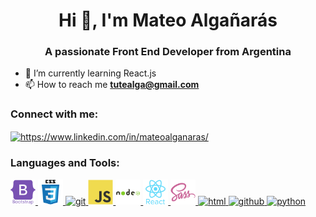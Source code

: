 <h1 align="center">Hi 👋, I'm Mateo Algañarás</h1>
<h3 align="center">A passionate Front End Developer from Argentina</h3>

- 🌱 I’m currently learning React.js
- 📫 How to reach me **tutealga@gmail.com**

<h3 align="left">Connect with me:</h3>
<p align="left">
<a href="https://linkedin.com/in/mateoalganaras/" target="blank"><img align="center" src="https://raw.githubusercontent.com/rahuldkjain/github-profile-readme-generator/master/src/images/icons/Social/linked-in-alt.svg" alt="https://www.linkedin.com/in/mateoalganaras/" height="30" width="40" /></a>
</p>

<h3 align="left">Languages and Tools:</h3>
<p align="left"> <a href="https://getbootstrap.com" target="_blank"> <img src="https://raw.githubusercontent.com/devicons/devicon/master/icons/bootstrap/bootstrap-plain-wordmark.svg" alt="bootstrap" width="40" height="40"/> </a> <a href="https://www.w3schools.com/css/" target="_blank"> <img src="https://raw.githubusercontent.com/devicons/devicon/master/icons/css3/css3-original-wordmark.svg" alt="css3" width="40" height="40"/> </a> <a href="https://git-scm.com/" target="_blank"> <img src="https://www.vectorlogo.zone/logos/git-scm/git-scm-icon.svg" alt="git" width="40" height="40"/> </a> <a href="https://developer.mozilla.org/en-US/docs/Web/JavaScript" target="_blank"> <img src="https://raw.githubusercontent.com/devicons/devicon/master/icons/javascript/javascript-original.svg" alt="javascript" width="40" height="40"/> </a> <a href="https://nodejs.org" target="_blank"> <img src="https://raw.githubusercontent.com/devicons/devicon/master/icons/nodejs/nodejs-original-wordmark.svg" alt="nodejs" width="40" height="40"/></a><a href="https://reactjs.org/" target="_blank"> <img src="https://raw.githubusercontent.com/devicons/devicon/master/icons/react/react-original-wordmark.svg" alt="react" width="40" height="40"/> </a> <a href="https://sass-lang.com" target="_blank"> <img src="https://raw.githubusercontent.com/devicons/devicon/master/icons/sass/sass-original.svg" alt="sass" width="40" height="40"/> </a><a href="https://www.w3schools.com/html/" target="_blank"> <img src="https://i.blogs.es/bc08e5/html5_logo_256/1366_2000.webp" alt="html" width="40" height="40"/> </a><a href="https://github.com/" target="_blank"> <img src="https://www.drk.com.ar/2021/08/github.svg.png" alt="github" width="40" height="40"/> </a><a href="https://www.python.org/" target="_blank"> <img src="https://eduzen.com.ar/static/blog/img/python-banner.731f89404244.png" alt="python" width="40" height="40"/> </a>


</p>
